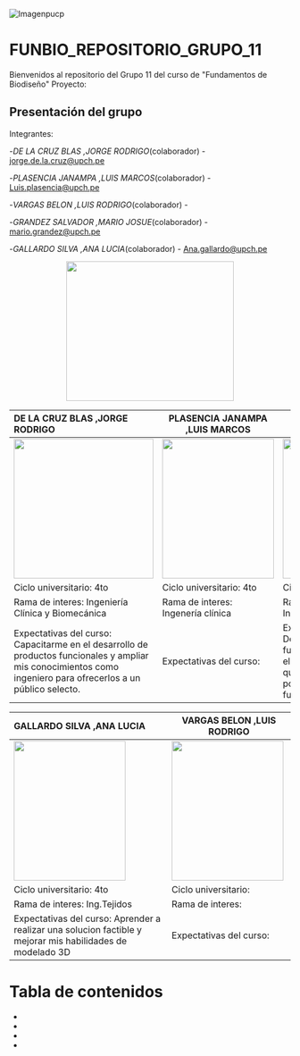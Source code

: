 
![Imagenpucp](https://camo.githubusercontent.com/e13e635ffa86ffb76d5cf33cb50e97af1b06a26de7fbd265e94df071cb0f1f16/68747470733a2f2f692e706f7374696d672e63632f58594c3947584d522f707563702e706e67)

# FUNBIO_REPOSITORIO_GRUPO_11

Bienvenidos al repositorio del Grupo 11 del curso de "Fundamentos de Biodiseño"
Proyecto:

## Presentación del grupo

Integrantes:

-*DE LA CRUZ BLAS ,JORGE RODRIGO*(colaborador) - <jorge.de.la.cruz@upch.pe>

-*PLASENCIA JANAMPA ,LUIS MARCOS*(colaborador) - <Luis.plasencia@upch.pe>

-*VARGAS BELON ,LUIS RODRIGO*(colaborador) -

-*GRANDEZ SALVADOR ,MARIO JOSUE*(colaborador) - <mario.grandez@upch.pe>

-*GALLARDO SILVA ,ANA LUCIA*(colaborador) -
<Ana.gallardo@upch.pe>

 <p align="center"><img src="https://assets.mofoprod.net/network/images/pasted_image_0.original.png" width="300" height="250">





|  DE LA CRUZ BLAS ,JORGE RODRIGO | PLASENCIA JANAMPA ,LUIS MARCOS  | GRANDEZ SALVADOR ,MARIO JOSUE  |
|:---|---|---|
|  <img src="https://github.com/user-attachments/assets/d8d080bc-f2cf-4fcb-abe7-4e7a255dae01" width="250" height="250">   | <img src="https://github.com/user-attachments/assets/94acfd12-bd76-4f86-9d97-25d84f5af3a0" width="200" height="250">  |   <img src="https://github.com/user-attachments/assets/5a030d0a-17fa-4ba0-9b35-f020fb453e33" width="200" height="250">      |
| Ciclo universitario: 4to| Ciclo universitario: 4to  | Ciclo universitario: 4to |
| Rama de interes: Ingeniería Clínica y Biomecánica |  Rama de interes: Ingenería clínica   |  Rama de interes: Ingenieria de Tejidos   |
| Expectativas del curso:  Capacitarme en el desarrollo de productos funcionales  y ampliar mis conocimientos como ingeniero para ofrecerlos a un público selecto.  | Expectativas del curso:   | Expectativas del curso: Desarrollar productos funcionales en base a la eletronica y biomedicina que me sirvan para posibles proyectos en el futuro  |



| GALLARDO SILVA ,ANA LUCIA | VARGAS BELON ,LUIS RODRIGO  |
|:---|---|
| <img src="https://github.com/user-attachments/assets/a0f15b51-c9dd-42be-ac7d-223f341635ff" width="200" height="250">  | <img src="https://github.com/user-attachments/assets/d746004b-1886-4d1e-b838-3a06669d5b43" width="200" height="250">  |
| Ciclo universitario: 4to  | Ciclo universitario:  |
| Rama de interes: Ing.Tejidos  | Rama de interes:  |
| Expectativas del curso: Aprender a realizar una solucion factible y mejorar mis habilidades de modelado 3D   | Expectativas del curso:   |















# Tabla de contenidos

*

*

*

*
